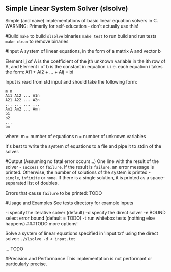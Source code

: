 ## Simple Linear System Solver (slsolve)
Simple (and naive) implementations of basic linear equation solvers in C.
WARNING: Primarily for self-education - don't actually use this!

#Build
`make` to build `slsolve` binaries
`make test` to run build and run tests
`make clean` to remove binaries

#Input
A system of linear equations, in the form of a matrix A and vector b

Element i,j of A is the coefficient of the jth unknown variable in the ith row of A, and
Element i of b is the constant in equation i.
i.e. each equation i takes the form:
    Ai1 + Ai2 + ... + Aij = bi

Input is read from std input and should take the following form:
```
m n
A11 A12 ... A1n
A21 A22 ... A2n
... ... ... ...
Am1 Am2 ... Amn
b1
b2
...
bm
```
where:
m = number of equations
n = number of unknown variables

It's best to write the system of equations to a file and pipe it to stdin of the solver.

#Output
(Assuming no fatal error occurs...)
One line with the result of the solver - `success` or `failure`. If the result is `failure`, an error message is printed.
Otherwise, the number of solutions of the system is printed - `single`, `infinite` or `none`.
If there is a single solution, it is printed as a space-separated list of doubles.

Errors that cause `failure` to be printed:
TODO

#Usage and Examples
See tests directory for example inputs

-i          specify the iterative solver (default)
-d          specify the direct solver
-e BOUND    select error bound (default = TODO)
-t          run whitebox tests (nothing else happens)
###TODO more options!

Solve a system of linear equations specified in 'input.txt' using the direct solver:
`./slsolve -d < input.txt`

... TODO

#Precision and Performance
This implementation is not performant or particularly precise.

